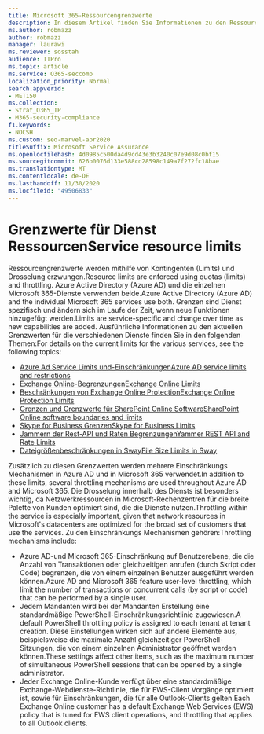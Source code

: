 ```yaml
---
title: Microsoft 365-Ressourcengrenzwerte
description: In diesem Artikel finden Sie Informationen zu den Ressourcen Grenzwerten für die verschiedenen Anwendungen in Microsoft 365.
ms.author: robmazz
author: robmazz
manager: laurawi
ms.reviewer: sosstah
audience: ITPro
ms.topic: article
ms.service: O365-seccomp
localization_priority: Normal
search.appverid:
- MET150
ms.collection:
- Strat_O365_IP
- M365-security-compliance
f1.keywords:
- NOCSH
ms.custom: seo-marvel-apr2020
titleSuffix: Microsoft Service Assurance
ms.openlocfilehash: 4d0985c500da4d9cd43e3b3240c07e9d08c0bf15
ms.sourcegitcommit: 626b0076d133e588cd28598c149a7f272fc18bae
ms.translationtype: MT
ms.contentlocale: de-DE
ms.lasthandoff: 11/30/2020
ms.locfileid: "49506833"
---
```

# <a name="service-resource-limits"></a><span data-ttu-id="f819a-103">Grenzwerte für Dienst Ressourcen</span><span class="sxs-lookup"><span data-stu-id="f819a-103">Service resource limits</span></span>

<span data-ttu-id="f819a-104">Ressourcengrenzwerte werden mithilfe von Kontingenten (Limits) und Drosselung erzwungen.</span><span class="sxs-lookup"><span data-stu-id="f819a-104">Resource limits are enforced using quotas (limits) and throttling.</span></span> <span data-ttu-id="f819a-105">Azure Active Directory (Azure AD) und die einzelnen Microsoft 365-Dienste verwenden beide.</span><span class="sxs-lookup"><span data-stu-id="f819a-105">Azure Active Directory (Azure AD) and the individual Microsoft 365 services use both.</span></span> <span data-ttu-id="f819a-106">Grenzen sind Dienst spezifisch und ändern sich im Laufe der Zeit, wenn neue Funktionen hinzugefügt werden.</span><span class="sxs-lookup"><span data-stu-id="f819a-106">Limits are service-specific and change over time as new capabilities are added.</span></span> <span data-ttu-id="f819a-107">Ausführliche Informationen zu den aktuellen Grenzwerten für die verschiedenen Dienste finden Sie in den folgenden Themen:</span><span class="sxs-lookup"><span data-stu-id="f819a-107">For details on the current limits for the various services, see the following topics:</span></span>

- [<span data-ttu-id="f819a-108">Azure Ad Service Limits und-Einschränkungen</span><span class="sxs-lookup"><span data-stu-id="f819a-108">Azure AD service limits and restrictions</span></span>](https://docs.microsoft.com/azure/azure-resource-manager/management/azure-subscription-service-limits)
- [<span data-ttu-id="f819a-109">Exchange Online-Begrenzungen</span><span class="sxs-lookup"><span data-stu-id="f819a-109">Exchange Online Limits</span></span>](https://technet.microsoft.com/library/exchange-online-limits.aspx)
- [<span data-ttu-id="f819a-110">Beschränkungen von Exchange Online Protection</span><span class="sxs-lookup"><span data-stu-id="f819a-110">Exchange Online Protection Limits</span></span>](https://technet.microsoft.com/library/exchange-online-protection-limits.aspx)
- [<span data-ttu-id="f819a-111">Grenzen und Grenzwerte für SharePoint Online Software</span><span class="sxs-lookup"><span data-stu-id="f819a-111">SharePoint Online software boundaries and limits</span></span>](https://support.office.com/article/SharePoint-Online-software-boundaries-and-limits-8F34FF47-B749-408B-ABC0-B605E1F6D498)
- [<span data-ttu-id="f819a-112">Skype for Business Grenzen</span><span class="sxs-lookup"><span data-stu-id="f819a-112">Skype for Business Limits</span></span>](https://technet.microsoft.com/library/skype-for-business-online-limits.aspx)
- [<span data-ttu-id="f819a-113">Jammern der Rest-API und Raten Begrenzungen</span><span class="sxs-lookup"><span data-stu-id="f819a-113">Yammer REST API and Rate Limits</span></span>](https://developer.yammer.com/docs/rest-api-rate-limits)
- [<span data-ttu-id="f819a-114">Dateigrößenbeschränkungen in Sway</span><span class="sxs-lookup"><span data-stu-id="f819a-114">File Size Limits in Sway</span></span>](https://support.office.com/article/File-size-limits-in-Sway-4db21bc6-b42b-499f-9272-66e089db109f)

<span data-ttu-id="f819a-115">Zusätzlich zu diesen Grenzwerten werden mehrere Einschränkungs Mechanismen in Azure AD und in Microsoft 365 verwendet.</span><span class="sxs-lookup"><span data-stu-id="f819a-115">In addition to these limits, several throttling mechanisms are used throughout Azure AD and Microsoft 365.</span></span> <span data-ttu-id="f819a-116">Die Drosselung innerhalb des Diensts ist besonders wichtig, da Netzwerkressourcen in Microsoft-Rechenzentren für die breite Palette von Kunden optimiert sind, die die Dienste nutzen.</span><span class="sxs-lookup"><span data-stu-id="f819a-116">Throttling within the service is especially important, given that network resources in Microsoft's datacenters are optimized for the broad set of customers that use the services.</span></span> <span data-ttu-id="f819a-117">Zu den Einschränkungs Mechanismen gehören:</span><span class="sxs-lookup"><span data-stu-id="f819a-117">Throttling mechanisms include:</span></span>

- <span data-ttu-id="f819a-118">Azure AD-und Microsoft 365-Einschränkung auf Benutzerebene, die die Anzahl von Transaktionen oder gleichzeitigen anrufen (durch Skript oder Code) begrenzen, die von einem einzelnen Benutzer ausgeführt werden können.</span><span class="sxs-lookup"><span data-stu-id="f819a-118">Azure AD and Microsoft 365 feature user-level throttling, which limit the number of transactions or concurrent calls (by script or code) that can be performed by a single user.</span></span>
- <span data-ttu-id="f819a-119">Jedem Mandanten wird bei der Mandanten Erstellung eine standardmäßige PowerShell-Einschränkungsrichtlinie zugewiesen.</span><span class="sxs-lookup"><span data-stu-id="f819a-119">A default PowerShell throttling policy is assigned to each tenant at tenant creation.</span></span> <span data-ttu-id="f819a-120">Diese Einstellungen wirken sich auf andere Elemente aus, beispielsweise die maximale Anzahl gleichzeitiger PowerShell-Sitzungen, die von einem einzelnen Administrator geöffnet werden können.</span><span class="sxs-lookup"><span data-stu-id="f819a-120">These settings affect other items, such as the maximum number of simultaneous PowerShell sessions that can be opened by a single administrator.</span></span>
- <span data-ttu-id="f819a-121">Jeder Exchange Online-Kunde verfügt über eine standardmäßige Exchange-Webdienste-Richtlinie, die für EWS-Client Vorgänge optimiert ist, sowie für Einschränkungen, die für alle Outlook-Clients gelten.</span><span class="sxs-lookup"><span data-stu-id="f819a-121">Each Exchange Online customer has a default Exchange Web Services (EWS) policy that is tuned for EWS client operations, and throttling that applies to all Outlook clients.</span></span>
